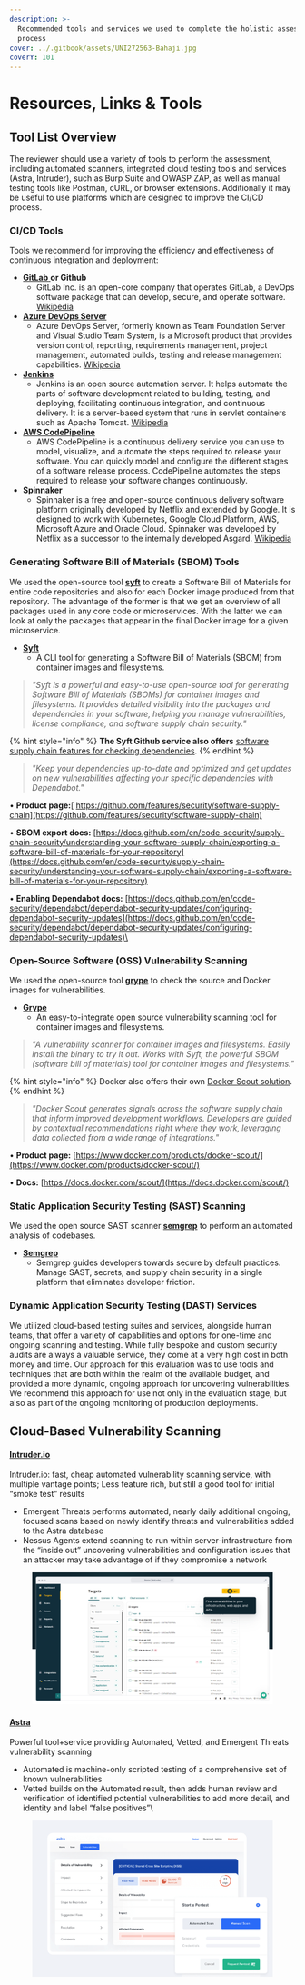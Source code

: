 ```yaml
---
description: >-
  Recommended tools and services we used to complete the holistic assessment
  process
cover: ../.gitbook/assets/UNI272563-Bahaji.jpg
coverY: 101
---
```


# Resources, Links & Tools

## Tool List Overview

The reviewer should use a variety of tools to perform the assessment, including automated scanners, integrated cloud testing tools and services (Astra, Intruder), such as Burp Suite and OWASP ZAP, as well as manual testing tools like Postman, cURL, or browser extensions. Additionally it may be useful to use platforms which are designed to improve the CI/CD process.&#x20;

### CI/CD Tools

Tools we recommend for improving the efficiency and effectiveness of continuous integration and deployment:

* [**GitLab**](https://www.google.com/search?rlz=1C5CHFA\_enES1058ES1058\&sca\_esv=2a9720fd994fa302\&sca\_upv=1\&cs=0\&q=gitlab\&stick=H4sIAAAAAAAAAF1Ru0rDUBhu5Vjb9KLEyS0IzsnJpaZjbQULooIFcQo9JyfX5mKSNjWrbnXyERycdRJfQXwCR8Elj1AQTDs0wfH7fv7\_u\_xVuF\_mF-XWuU9cJvQmASZMb7DYqCrHZ8PB8Fp5AeUUbFNNVmchNBLs8AlCKWhQFOuwnN6ZcXqQgiZVX0LIS4qoceuxFceO768h344NFeYwmOq2k19HMW6LccfIGf2Qg6qWaDljGbLtyElU3FKTCE2FnNH4cOxgRSrcaSNLhhosJBGUxJfFWQpadOPIjNAE2yTKoqegRm9lRGCGJAV1qrZ0qiJRilaTbqB7TK-fApre6V5dMj1PJRemT8amSwoObuFMgn6mV6dr\_cBzCYMZM6-Jk3xkiesiZA5nTebr2GkjHrr2SvFkFLgkDJ82K7oZjUfoq7JXmv88CJ8fN6ffz\_O71sGbIP2-37\_uliaP1X-P\_AMiqWE43wEAAA\&sa=X\&ved=2ahUKEwj0y--UxsCHAxWkLkQIHWWpAToQ7fAIegUIABDhAg\&biw=1379\&bih=683\&dpr=2)[ ](https://about.gitlab.com/)**or Github**
  * GitLab Inc. is an open-core company that operates GitLab, a DevOps software package that can develop, secure, and operate software. [Wikipedia](https://en.wikipedia.org/wiki/GitLab)
* [**Azure DevOps Server**](https://azure.microsoft.com/en-us/products/devops/server)
  * Azure DevOps Server, formerly known as Team Foundation Server and Visual Studio Team System, is a Microsoft product that provides version control, reporting, requirements management, project management, automated builds, testing and release management capabilities. [Wikipedia](https://en.wikipedia.org/wiki/Azure\_DevOps\_Server)
* [**Jenkins**](https://www.jenkins.io/)
  * Jenkins is an open source automation server. It helps automate the parts of software development related to building, testing, and deploying, facilitating continuous integration, and continuous delivery. It is a server-based system that runs in servlet containers such as Apache Tomcat. [Wikipedia](https://en.wikipedia.org/wiki/Jenkins\_\(software\))
* [**AWS CodePipeline**](https://aws.amazon.com/codepipeline/)
  * AWS CodePipeline is a continuous delivery service you can use to model, visualize, and automate the steps required to release your software. You can quickly model and configure the different stages of a software release process. CodePipeline automates the steps required to release your software changes continuously.
* [**Spinnaker**](https://spinnaker.io/docs/concepts/)
  * Spinnaker is a free and open-source continuous delivery software platform originally developed by Netflix and extended by Google. It is designed to work with Kubernetes, Google Cloud Platform, AWS, Microsoft Azure and Oracle Cloud. Spinnaker was developed by Netflix as a successor to the internally developed Asgard. [Wikipedia](https://en.wikipedia.org/wiki/Spinnaker\_\(software\))



### Generating Software Bill of Materials (SBOM) Tools

We used the open-source tool [**syft**](https://github.com/anchore/syft) to create a Software Bill of Materials for entire code repositories and also for each Docker image produced from that repository. The advantage of the former is that we get an overview of all packages used in any core code or microservices. With the latter we can look at only the packages that appear in the final Docker image for a given microservice.&#x20;

* [**Syft**](https://anchore.com/opensource/)
  * A CLI tool for generating a Software Bill of Materials (SBOM) from container images and filesystems.

> _"Syft is a powerful and easy-to-use open-source tool for generating Software Bill of Materials (SBOMs) for container images and filesystems. It provides detailed visibility into the packages and dependencies in your software, helping you manage vulnerabilities, license compliance, and software supply chain security."_

{% hint style="info" %}
**The Syft Github service also offers** [software supply chain features for checking dependencies](https://github.com/features/security/software-supply-chain).
{% endhint %}

> _"Keep your dependencies up-to-date and optimized and get updates on new vulnerabilities affecting your specific dependencies with Dependabot."_

• **Product page:**[ https://github.com/features/security/software-supply-chain](https://github.com/features/security/software-supply-chain)

• **SBOM export docs:** [https://docs.github.com/en/code-security/supply-chain-security/understanding-your-software-supply-chain/exporting-a-software-bill-of-materials-for-your-repository](https://docs.github.com/en/code-security/supply-chain-security/understanding-your-software-supply-chain/exporting-a-software-bill-of-materials-for-your-repository)

• **Enabling Dependabot docs:** [https://docs.github.com/en/code-security/dependabot/dependabot-security-updates/configuring-dependabot-security-updates](https://docs.github.com/en/code-security/dependabot/dependabot-security-updates/configuring-dependabot-security-updates)\


### **Open-Source Software (OSS) Vulnerability Scanning**

We used the open-source tool [**grype**](https://github.com/anchore/grype) to check the source and Docker images for vulnerabilities.&#x20;

* [**Grype**](https://anchore.com/opensource/)
  * An easy-to-integrate open source vulnerability scanning tool for container images and filesystems.

> _"A vulnerability scanner for container images and filesystems. Easily install the binary to try it out. Works with Syft, the powerful SBOM (software bill of materials) tool for container images and filesystems."_

{% hint style="info" %}
Docker also offers their own [Docker Scout solution](https://www.docker.com/products/docker-scout/).
{% endhint %}

> _"Docker Scout generates signals across the software supply chain that inform improved development workflows. Developers are guided by contextual recommendations right where they work, leveraging data collected from a wide range of integrations."_

• **Product page:** [https://www.docker.com/products/docker-scout/](https://www.docker.com/products/docker-scout/)

• **Docs:** [https://docs.docker.com/scout/](https://docs.docker.com/scout/)



### **Static Application Security Testing (SAST) Scanning**

We used the open source SAST scanner [**semgrep**](https://semgrep.dev/) to perform an automated analysis of codebases.

* [**Semgrep**](https://semgrep.dev/)
  * Semgrep guides developers towards secure by default practices. Manage SAST, secrets, and supply chain security in a single platform that eliminates developer friction.

### Dynamic Application Security Testing (DAST) Services

We utilized cloud-based testing suites and services, alongside human teams, that offer a variety of capabilities and options for one-time and ongoing scanning and testing. While fully bespoke and custom security audits are always a valuable service, they come at a very high cost in both money and time. Our approach for this evaluation was to use tools and techniques that are both within the realm of the available budget, and provided a more dynamic, ongoing approach for uncovering vulnerabilities. We recommend this approach for use not only in the evaluation stage, but also as part of the ongoing monitoring of production deployments.

## Cloud-Based Vulnerability Scanning

#### [Intruder.io](https://intruder.io)

Intruder.io: fast, cheap automated vulnerability scanning service, with multiple vantage points; Less feature rich, but still a good tool for initial “smoke test” results

* Emergent Threats performs automated, nearly daily additional ongoing, focused scans based on newly identify threats and vulnerabilities added to the Astra database
* Nessus Agents extend scanning to run within server-infrastructure from the “inside out” uncovering vulnerabilities and configuration issues that an attacker may take advantage of if they compromise a network

<figure><img src="../.gitbook/assets/image.png" alt=""><figcaption></figcaption></figure>

#### [**Astra**](https://getastra.com)

Powerful tool+service providing Automated, Vetted, and Emergent Threats vulnerability scanning

* Automated is machine-only scripted testing of a comprehensive set of known vulnerabilities
* Vetted builds on the Automated result, then adds human review and verification of identified potential vulnerabilities to add more detail, and identity and label “false positives”\


<figure><img src="../.gitbook/assets/image (1).png" alt=""><figcaption></figcaption></figure>

